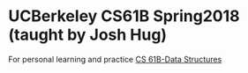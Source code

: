 # UCBerkeley CS61B Spring2018 (taught by Josh Hug)
For personal learning and practice
[CS 61B-Data Structures](https://sp18.datastructur.es/)
